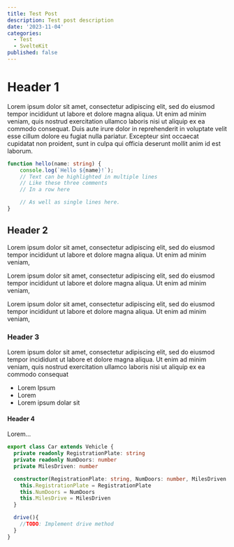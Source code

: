 ```yaml
---
title: Test Post
description: Test post description
date: '2023-11-04'
categories:
  - Test
  - SvelteKit
published: false
---
```


# Header 1

Lorem ipsum dolor sit amet, consectetur adipiscing elit, sed do eiusmod tempor incididunt ut labore et dolore magna aliqua. Ut enim ad minim veniam, quis nostrud exercitation ullamco laboris nisi ut aliquip ex ea commodo consequat. Duis aute irure dolor in reprehenderit in voluptate velit esse cillum dolore eu fugiat nulla pariatur. Excepteur sint occaecat cupidatat non proident, sunt in culpa qui officia deserunt mollit anim id est laborum.

```ts:greetings.ts {3-5, 7} showLineNumbers
function hello(name: string) {
	console.log(`Hello ${name}!`);
	// Text can be highlighted in multiple lines
	// Like these three comments
	// In a row here

	// As well as single lines here.
}
```

## Header 2

Lorem ipsum dolor sit amet, consectetur adipiscing elit, sed do eiusmod tempor incididunt ut labore et dolore magna aliqua. Ut enim ad minim veniam,

Lorem ipsum dolor sit amet, consectetur adipiscing elit, sed do eiusmod tempor incididunt ut labore et dolore magna aliqua. Ut enim ad minim veniam,

Lorem ipsum dolor sit amet, consectetur adipiscing elit, sed do eiusmod tempor incididunt ut labore et dolore magna aliqua. Ut enim ad minim veniam,

### Header 3

Lorem ipsum dolor sit amet, consectetur adipiscing elit, sed do eiusmod tempor incididunt ut labore et dolore magna aliqua. Ut enim ad minim veniam, quis nostrud exercitation ullamco laboris nisi ut aliquip ex ea commodo consequat

- Lorem Ipsum
- Lorem
- Lorem ipsum dolar sit

#### Header 4

Lorem...

```ts:car.ts {13} showLineNumbers
export class Car extends Vehicle {
  private readonly RegistrationPlate: string
  private readonly NumDoors: number
  private MilesDriven: number

  constructor(RegistrationPlate: string, NumDoors: number, MilesDriven: number){
    this.RegistrationPlate = RegistrationPlate
    this.NumDoors = NumDoors
    this.MilesDrive = MilesDriven
  }

  drive(){
    //TODO: Implement drive method
  }
}
```
